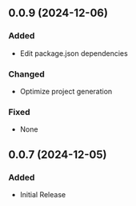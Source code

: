 ## 0.0.9 (2024-12-06)

### Added
* Edit package.json dependencies

### Changed
* Optimize project generation

### Fixed
* None

## 0.0.7 (2024-12-05)

### Added
* Initial Release